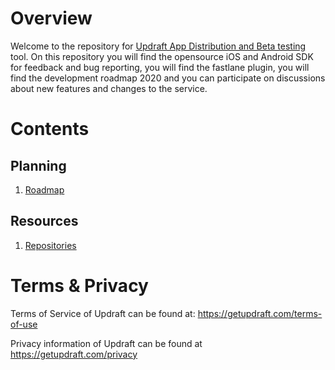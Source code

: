 # Overview
Welcome to the repository for [Updraft App Distribution and Beta testing](https://getupdraft.com/) tool. On this repository you will find the opensource iOS and Android SDK for feedback and bug reporting, you will find the fastlane plugin, you will find the development roadmap 2020 and you can participate on discussions about new features and changes to the service.

# Contents

## Planning
 1. [Roadmap](https://github.com/appswithlove/getupdraft/wiki/roadmap)
 
## Resources
1. [Repositories](https://github.com/appswithlove/getupdraft/wiki/Repositories)

# Terms & Privacy

Terms of Service of Updraft can be found at: https://getupdraft.com/terms-of-use

Privacy information of Updraft can be found at https://getupdraft.com/privacy
